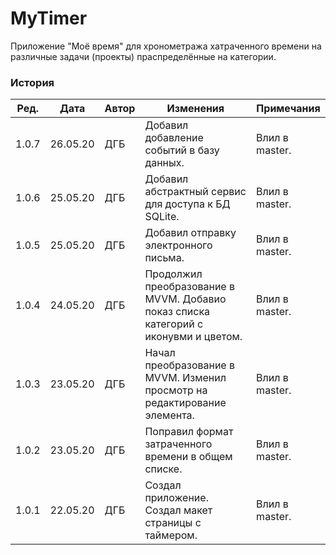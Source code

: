 # MyTimer

Приложение "Моё время" для хронометража хатраченного времени на различные задачи (проекты) праспределённые на категории.

### История
| Ред. | Дата | Автор | Изменения | Примечания |
|------|------|-------|-----------|------------|
| 1.0.7 | 26.05.20 | ДГБ | Добавил добавление событий в базу данных. | Влил в master. |
| 1.0.6 | 25.05.20 | ДГБ | Добавил абстрактный сервис для доступа к БД SQLite. | Влил в master. |
| 1.0.5 | 25.05.20 | ДГБ | Добавил отправку электронного письма. | Влил в master. |
| 1.0.4 | 24.05.20 | ДГБ | Продолжил преобразование в MVVM. Добавио показ списка категорий с иконувми и цветом. | Влил в master. |
| 1.0.3 | 23.05.20 | ДГБ | Начал преобразование в MVVM. Изменил просмотр на редактирование элемента. | Влил в master. |
| 1.0.2 | 23.05.20 | ДГБ | Поправил формат затраченного времени в общем списке. | Влил в master. |
| 1.0.1 | 22.05.20 | ДГБ | Создал приложение. Создал макет страницы с таймером. | Влил в master. |
